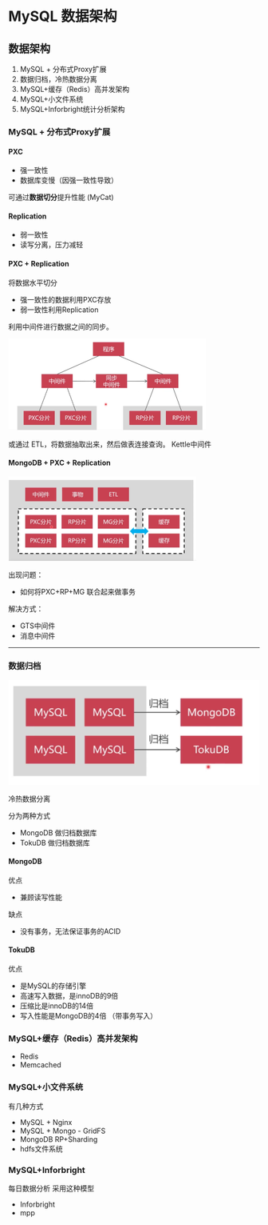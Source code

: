 # MySQL 数据架构

## 数据架构

1. MySQL + 分布式Proxy扩展
2. 数据归档，冷热数据分离
3. MySQL+缓存（Redis）高并发架构
4. MySQL+小文件系统
5. MySQL+Inforbright统计分析架构

### MySQL + 分布式Proxy扩展

####  PXC

- 强一致性
- 数据库变慢（因强一致性导致）

可通过**数据切分**提升性能 (MyCat)

#### Replication

- 弱一致性
- 读写分离，压力减轻

#### PXC + Replication

将数据水平切分

- 强一致性的数据利用PXC存放
- 弱一致性利用Replication

利用中间件进行数据之间的同步。

<img src="MySQL数据架构.assets/image-20210228224239686.png" alt="image-20210228224239686" style="zoom: 50%;" />

或通过 ETL，将数据抽取出来，然后做表连接查询。 Kettle中间件

#### MongoDB + PXC + Replication

<img src="MySQL数据架构.assets/image-20210228224457963.png" alt="image-20210228224457963" style="zoom:50%;" />

出现问题：

- 如何将PXC+RP+MG 联合起来做事务

解决方式：

- GTS中间件
- 消息中间件

-----

### 数据归档

![image-20210228224834822](MySQL数据架构.assets/image-20210228224834822.png) 

冷热数据分离

分为两种方式

- MongoDB 做归档数据库
- TokuDB 做归档数据库

#### MongoDB 

优点

- 兼顾读写性能

缺点

- 没有事务，无法保证事务的ACID

#### TokuDB

优点

- 是MySQL的存储引擎
- 高速写入数据，是innoDB的9倍
- 压缩比是innoDB的14倍
- 写入性能是MongoDB的4倍 （带事务写入）

### MySQL+缓存（Redis）高并发架构

- Redis
- Memcached

### MySQL+小文件系统

有几种方式 

- MySQL + Nginx
- MySQL + Mongo - GridFS
- MongoDB RP+Sharding
- hdfs文件系统

### MySQL+Inforbright

每日数据分析 采用这种模型

- Inforbright
- mpp